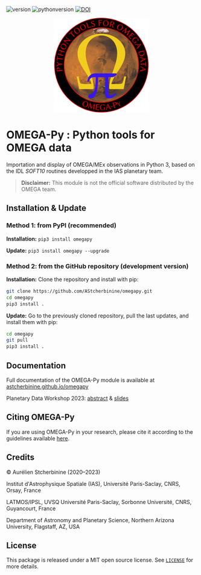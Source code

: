 ![version](https://img.shields.io/badge/version-3.0beta-blue)
![pythonversion](https://img.shields.io/badge/Python-3.7+-blue)
[![DOI](https://zenodo.org/badge/349763849.svg)](https://zenodo.org/badge/latestdoi/349763849)


<p align="center">
<img width="250" height="250" src="https://github.com/AStcherbinine/omegapy/blob/master/docs/logo_omegapy_small2.png">
</p>

# OMEGA-Py : Python tools for OMEGA data

Importation and display of OMEGA/MEx observations in Python 3, based on the IDL *SOFT10* routines developped in the IAS planetary team.

> **Disclaimer:** This module is not the official software distributed by the OMEGA team.

## Installation & Update
### Method 1: from PyPI (recommended)
**Installation:** `pip3 install omegapy`

**Update:** `pip3 install omegapy --upgrade` 


### Method 2: from the GitHub repository (development version)
**Installation:** Clone the repository and install with pip:

~~~bash
git clone https://github.com/AStcherbinine/omegapy.git
cd omegapy
pip3 install .
~~~

**Update:** Go to the previously cloned repository, pull the last updates, and install them with pip:
~~~bash
cd omegapy
git pull
pip3 install .
~~~

## Documentation
Full documentation of the OMEGA-Py module is available at [astcherbinine.github.io/omegapy](https://astcherbinine.github.io/omegapy/)

Planetary Data Workshop 2023: [abstract](https://github.com/AStcherbinine/omegapy/blob/master/docs/Stcherbinine_PDW2023_7007_omegapy.pdf) & [slides](https://github.com/AStcherbinine/omegapy/blob/master/docs/PDW_Flagstaff_Stcherbinine_omegapy_upload.pdf)

## Citing OMEGA-Py
If you are using OMEGA-Py in your research, please cite it according to the guidelines available [here](https://astcherbinine.github.io/omegapy/credits/).

## Credits

© Aurélien Stcherbinine (2020–2023)

Institut d'Astrophysique Spatiale (IAS), Université Paris-Saclay, CNRS, Orsay, France

LATMOS/IPSL, UVSQ Université Paris-Saclay, Sorbonne Université, CNRS, Guyancourt, France

Department of Astronomy and Planetary Science, Northern Arizona University, Flagstaff, AZ, USA


## License
This package is released under a MIT open source license. See [`LICENSE`](https://github.com/AStcherbinine/omegapy/blob/master/LICENSE) for more details.
